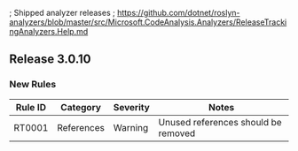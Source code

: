 ; Shipped analyzer releases
; https://github.com/dotnet/roslyn-analyzers/blob/master/src/Microsoft.CodeAnalysis.Analyzers/ReleaseTrackingAnalyzers.Help.md

## Release 3.0.10

### New Rules

Rule ID | Category | Severity | Notes
--------|----------|----------|--------------------
RT0001  | References |  Warning | Unused references should be removed